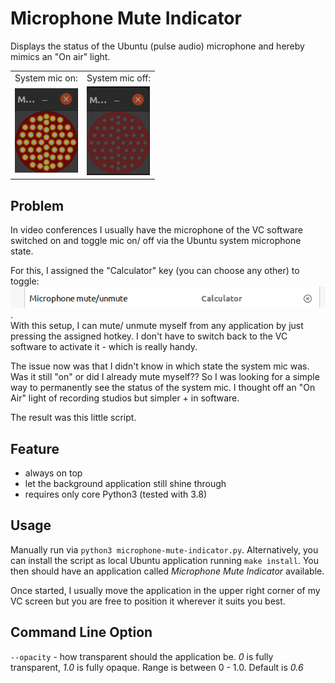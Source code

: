Microphone Mute Indicator
=========================

Displays the status of the Ubuntu (pulse audio) microphone and hereby mimics
an "On air" light.

<table>
    <tr>
        <td>System mic on:</td>
        <td>System mic off:</td>
    </tr>
    <tr>
        <td><img src="screenshot/mic-on.png"></td>
        <td><img src="screenshot/mic-off.png"></td>
    </tr>
</table>


Problem
------
In video conferences I usually have the microphone of the VC software switched
on and toggle mic on/ off via the Ubuntu system microphone state.

For this, I assigned the "Calculator" key (you can choose any other) to toggle:<br>
![](screenshot/keyboard_shortcut.png). <br>
With this setup, I can mute/ unmute myself from any application by just pressing the assigned hotkey.
I don't have to switch back to the VC software to activate it - which is really handy.

The issue now was that I didn't know in which state the system mic was. 
Was it still "on" or did I already mute myself?? So I was looking for a simple way to permanently see the status of the system mic. I thought off an
"On Air" light of recording studios but simpler + in software.

The result was this little script.

Feature
-------
- always on top
- let the background application still shine through
- requires only core Python3 (tested with 3.8)

Usage
-----

Manually run via `python3 microphone-mute-indicator.py`. Alternatively,
you can install the script as local Ubuntu application running `make install`.
You then should have an application called *Microphone Mute Indicator* available.

Once started, I usually move the application in the upper right corner of my VC screen but you are free to position it wherever it suits you best.

Command Line Option
-------------------
`--opacity` - how transparent should the application be. *0* is fully transparent, *1.0* is fully opaque. Range is between 0 - 1.0. Default is *0.6* 